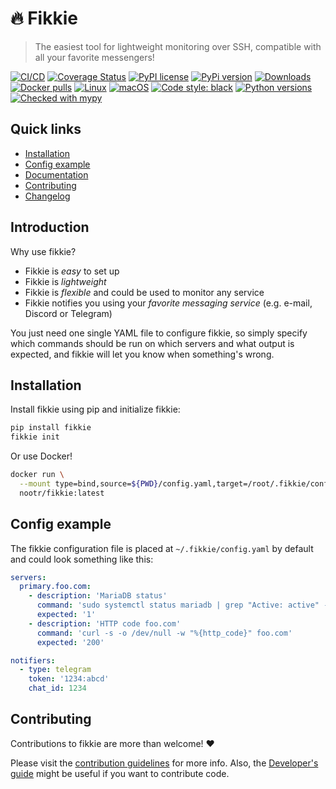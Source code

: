 # 🔥 Fikkie

> The easiest tool for lightweight monitoring over SSH, compatible with all your
> favorite messengers!

[![CI/CD](https://github.com/nootr/fikkie/actions/workflows/main.yml/badge.svg)](https://github.com/nootr/fikkie/actions)
[![Coverage Status](https://coveralls.io/repos/github/nootr/fikkie/badge.svg?branch=main)](https://coveralls.io/github/nootr/fikkie?branch=main)
[![PyPI license](https://img.shields.io/pypi/l/fikkie.svg)](https://github.com/nootr/fikkie/blob/main/LICENSE.md)
[![PyPi version](https://badgen.net/pypi/v/fikkie/)](https://pypi.org/project/fikkie)
[![Downloads](https://pepy.tech/badge/fikkie)](https://pepy.tech/project/fikkie)
[![Docker pulls](https://img.shields.io/docker/pulls/nootr/fikkie)](https://hub.docker.com/repository/docker/nootr/fikkie)
[![Linux](https://svgshare.com/i/Zhy.svg)](https://svgshare.com/i/Zhy.svg)
[![macOS](https://svgshare.com/i/ZjP.svg)](https://svgshare.com/i/ZjP.svg)
[![Code style: black](https://img.shields.io/badge/code%20style-black-000000.svg)](https://github.com/psf/black)
[![Python versions](https://img.shields.io/badge/Python-3.7+-blue.svg)](https://pypi.python.org/pypi/fikkie/)
[![Checked with mypy](http://www.mypy-lang.org/static/mypy_badge.svg)](http://mypy-lang.org/)


## Quick links

* [Installation](#installation)
* [Config example](#config-example)
* [Documentation](https://nootr.github.io/fikkie/)
* [Contributing](#contributing)
* [Changelog](https://github.com/nootr/fikkie/blob/main/CHANGELOG.md)


## Introduction

Why use fikkie?

* Fikkie is *easy* to set up
* Fikkie is *lightweight*
* Fikkie is *flexible* and could be used to monitor any service
* Fikkie notifies you using your *favorite messaging service* (e.g. e-mail, Discord or
Telegram)

You just need one single YAML file to configure fikkie, so simply specify which commands
should be run on which servers and what output is expected, and fikkie will let you know
when something's wrong.


## Installation

Install fikkie using pip and initialize fikkie:

```bash
pip install fikkie
fikkie init
```

Or use Docker!

```bash
docker run \
  --mount type=bind,source=${PWD}/config.yaml,target=/root/.fikkie/config.yaml \
  nootr/fikkie:latest
```


## Config example

The fikkie configuration file is placed at `~/.fikkie/config.yaml` by default
and could look something like this:

```yaml
servers:
  primary.foo.com:
    - description: 'MariaDB status'
      command: 'sudo systemctl status mariadb | grep "Active: active" -c'
      expected: '1'
    - description: 'HTTP code foo.com'
      command: 'curl -s -o /dev/null -w "%{http_code}" foo.com'
      expected: '200'

notifiers:
  - type: telegram
    token: '1234:abcd'
    chat_id: 1234
```


## Contributing

Contributions to fikkie are more than welcome! :heart:

Please visit the
[contribution guidelines](https://github.com/nootr/fikkie/blob/main/CONTRIBUTING.md)
for more info. Also, the [Developer's guide](https://nootr.github.io/fikkie/development)
might be useful if you want to contribute code.
